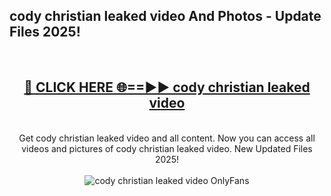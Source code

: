 <h2>cody christian leaked video And Photos - Update Files 2025!</h2>
<br>
<div align="center">
<h2><a href="https://top-ai-tools.click/QrbHav" rel="nofollow">🔴 CLICK HERE 🌐==►► cody christian leaked video</a></h2>
<br>
Get cody christian leaked video and all content. Now you can access all videos and pictures of cody christian leaked video. New Updated Files 2025!
<br>
<br>
<a href="https://top-ai-tools.click/QrbHav" rel="nofollow" data-target="animated-image.originalLink"><img src="https://i.ibb.co.com/WyWwxjT/player-gif2.gif" alt="cody christian leaked video OnlyFans" style="max-width: 100%; display: inline-block;" data-target="animated-image.originalImage"></a>
</div>
<br>
